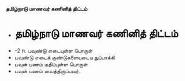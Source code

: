 **தமிழ்நாடு மாணவர் கணினித் திட்டம்**
- # தமிழ்நாடு மாணவர் கணினித் திட்டம்
- -2 n. பவுண்டு எடையுள்ள பொருள்
- பவுண்டு எடைக் குண்டுகளையுடைய துப்பாக்கி
- பவுன் பணம் மதிப்புள்ள பொருள்
- பவுன் பணம் வைத்திருப்பவர்.

